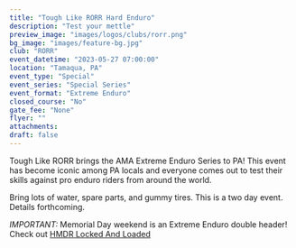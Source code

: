 ```yaml
---
title: "Tough Like RORR Hard Enduro"
description: "Test your mettle"
preview_image: "images/logos/clubs/rorr.png"
bg_image: "images/feature-bg.jpg"
club: "RORR"
event_datetime: "2023-05-27 07:00:00"
location: "Tamaqua, PA"
event_type: "Special"
event_series: "Special Series"
event_format: "Extreme Enduro"
closed_course: "No"
gate_fee: "None"
flyer: ""
attachments:
draft: false
---
```


Tough Like RORR brings the AMA Extreme Enduro Series to PA! This event has become iconic among PA locals and everyone comes out to test their skills against pro enduro riders from around the world.

Bring lots of water, spare parts, and gummy tires. This is a two day event. Details forthcoming.

*IMPORTANT:* Memorial Day weekend is an Extreme Enduro double header! Check out [HMDR Locked And Loaded](/events/2023/special/23-special-hmdr)